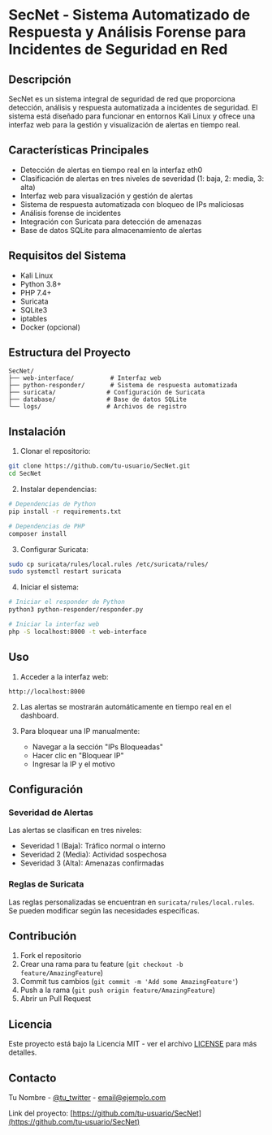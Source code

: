 # SecNet - Sistema Automatizado de Respuesta y Análisis Forense para Incidentes de Seguridad en Red

## Descripción
SecNet es un sistema integral de seguridad de red que proporciona detección, análisis y respuesta automatizada a incidentes de seguridad. El sistema está diseñado para funcionar en entornos Kali Linux y ofrece una interfaz web para la gestión y visualización de alertas en tiempo real.

## Características Principales
- Detección de alertas en tiempo real en la interfaz eth0
- Clasificación de alertas en tres niveles de severidad (1: baja, 2: media, 3: alta)
- Interfaz web para visualización y gestión de alertas
- Sistema de respuesta automatizada con bloqueo de IPs maliciosas
- Análisis forense de incidentes
- Integración con Suricata para detección de amenazas
- Base de datos SQLite para almacenamiento de alertas

## Requisitos del Sistema
- Kali Linux
- Python 3.8+
- PHP 7.4+
- Suricata
- SQLite3
- iptables
- Docker (opcional)

## Estructura del Proyecto
```
SecNet/
├── web-interface/          # Interfaz web
├── python-responder/       # Sistema de respuesta automatizada
├── suricata/              # Configuración de Suricata
├── database/              # Base de datos SQLite
└── logs/                  # Archivos de registro
```

## Instalación

1. Clonar el repositorio:
```bash
git clone https://github.com/tu-usuario/SecNet.git
cd SecNet
```

2. Instalar dependencias:
```bash
# Dependencias de Python
pip install -r requirements.txt

# Dependencias de PHP
composer install
```

3. Configurar Suricata:
```bash
sudo cp suricata/rules/local.rules /etc/suricata/rules/
sudo systemctl restart suricata
```

4. Iniciar el sistema:
```bash
# Iniciar el responder de Python
python3 python-responder/responder.py

# Iniciar la interfaz web
php -S localhost:8000 -t web-interface
```

## Uso

1. Acceder a la interfaz web:
```
http://localhost:8000
```

2. Las alertas se mostrarán automáticamente en tiempo real en el dashboard.

3. Para bloquear una IP manualmente:
   - Navegar a la sección "IPs Bloqueadas"
   - Hacer clic en "Bloquear IP"
   - Ingresar la IP y el motivo

## Configuración

### Severidad de Alertas
Las alertas se clasifican en tres niveles:
- Severidad 1 (Baja): Tráfico normal o interno
- Severidad 2 (Media): Actividad sospechosa
- Severidad 3 (Alta): Amenazas confirmadas

### Reglas de Suricata
Las reglas personalizadas se encuentran en `suricata/rules/local.rules`. Se pueden modificar según las necesidades específicas.

## Contribución
1. Fork el repositorio
2. Crear una rama para tu feature (`git checkout -b feature/AmazingFeature`)
3. Commit tus cambios (`git commit -m 'Add some AmazingFeature'`)
4. Push a la rama (`git push origin feature/AmazingFeature`)
5. Abrir un Pull Request

## Licencia
Este proyecto está bajo la Licencia MIT - ver el archivo [LICENSE](LICENSE) para más detalles.

## Contacto
Tu Nombre - [@tu_twitter](https://twitter.com/tu_twitter) - email@ejemplo.com

Link del proyecto: [https://github.com/tu-usuario/SecNet](https://github.com/tu-usuario/SecNet)
